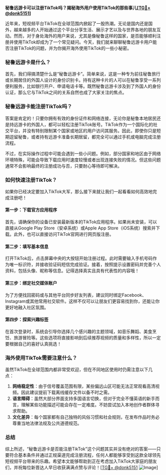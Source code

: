 **秘鲁远游卡可以注册TikTok吗？揭秘海外用户使用TikTok的那些事儿[[TG💪+ @donk5151](https://t.me/s/donk5151)]**

近年来，短视频平台TikTok在全球范围内掀起了一股热潮。无论是国内还是国外，越来越多的人开始通过这个平台分享生活、展示才艺以及与世界各地的朋友互动。然而，对于身处海外的用户来说，尤其是像秘鲁这样的国家，是否能够顺利注册并使用TikTok却成为了一个常见疑问。今天，我们就来聊聊秘鲁远游卡用户能否注册TikTok的问题，并为你揭开海外使用TikTok的一些小秘密。

### 秘鲁远游卡是什么？

首先，我们得搞清楚什么是“秘鲁远游卡”。简单来说，这是一种专为前往秘鲁旅行或长期居住的外国人设计的身份识别卡。持有这种卡片的人可以在秘鲁享受一系列便利服务，比如银行开户、申请电话卡等。既然秘鲁远游卡涉及到了外国人的身份认证，那么它与TikTok之间的关系自然也成了大家关注的焦点。

### 秘鲁远游卡能注册TikTok吗？

答案是肯定的！只要你拥有有效的身份证件和网络连接，无论你是秘鲁本地居民还是持远游卡的外国人，都可以轻松注册TikTok账号。TikTok作为一个国际化的社交平台，并没有特别限制某个国家或地区的用户访问其服务。因此，即使你只是短期逗留秘鲁，或者持有远游卡准备长期居留，都完全可以通过手机或电脑完成注册流程。

不过，在实际操作过程中可能会遇到一些小问题。例如，部分国家和地区由于网络环境特殊，可能会导致下载应用时速度较慢或者出现连接失败的情况。但这些问题通常不会影响最终的注册成功与否，只要耐心等待即可解决。

### 如何快速注册TikTok？

如果你已经决定要加入TikTok大军，那么接下来就让我们一起看看如何高效地完成注册吧！

#### 第一步：下载官方应用程序
首先，请确保你的设备已安装最新版本的TikTok应用程序。如果尚未安装，可以直接从Google Play Store（安卓系统）或Apple App Store（iOS系统）搜索并下载。此外，也可以直接访问TikTok官网进行网页版注册。

#### 第二步：填写基本信息
打开TikTok后，点击屏幕中央的大按钮开始注册过程。此时需要输入手机号码作为唯一标识符，并接收验证码短信完成验证。接着，按照提示设置密码并完善个人资料，包括头像、昵称等信息。记得选择真实且具有代表性的内容哦！

#### 第三步：绑定社交媒体账户
为了方便找回密码或与其他平台同步好友列表，建议同时绑定Facebook、Instagram或其他常用社交软件。这样不仅可以让朋友们更容易找到你，还能让你更好地融入社区氛围。

#### 第四步：探索兴趣标签
在首次登录时，系统会引导你选择几个感兴趣的主题领域，如音乐舞蹈、美食烹饪、旅游冒险等。这些选项将直接影响到后续推荐视频的质量和多样性，所以一定要根据自己的喜好认真挑选！

### 海外使用TikTok需要注意什么？

虽然TikTok在全球范围内都非常受欢迎，但在不同地区使用时仍需注意以下几点：

1. **网络稳定性**：由于信号覆盖范围有限，某些偏远山区可能无法正常观看高清视频。因此建议提前下载离线缓存文件以备不时之需。
2. **语言障碍**：虽然大部分界面支持多国语言切换，但对于完全不懂英语的新手而言，理解某些功能描述可能会存在一定难度。不妨尝试加入本地创作者群体寻求帮助。
3. **文化差异**：每个国家都有自己独特的风俗习惯和社会规则，在发布作品时务必尊重当地法律法规及公共道德规范。

### 总结

综上所述，“秘鲁远游卡是否能注册TikTok”这个问题其实并没有绝对的答案——只要符合基本条件并通过正规渠道完成注册流程，任何人都能够享受到这款全球领先短视频平台带来的乐趣。希望本文能够帮助到正在考虑加入TikTok大家庭的朋友们，并祝每位新晋达人早日收获满满点赞与评论！[[TG💪+ @donk5151](https://t.me/s/donk5151) ![Image](https://i.postimg.cc/rwNCRYN7/Snipaste-2025-04-30-17-27-05.png)]